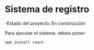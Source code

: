<h1>Sistema de registro</h1>


-Estado del proyecto: En construcción


Para ejecutar el sistema. debes poner:

```npm install react```

